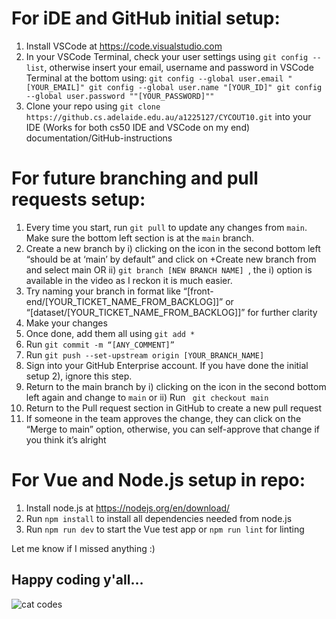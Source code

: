 # For iDE and GitHub initial setup: 
1)	Install VSCode at https://code.visualstudio.com
2)	In your VSCode Terminal, check your user settings using `git config --list`, otherwise insert your email, username and password in VSCode Terminal at the bottom using: 
`git config --global user.email "[YOUR_EMAIL]"
git config --global user.name "[YOUR_ID]"
git config --global user.password ""[YOUR_PASSWORD]""`
3)	Clone your repo using `git clone https://github.cs.adelaide.edu.au/a1225127/CYCOUT10.git`  into your IDE (Works for both cs50 IDE and VSCode on my end)
documentation/GitHub-instructions

# For future branching and pull requests setup: 
1)	Every time you start, run `git pull` to update any changes from `main`. Make sure the bottom left section is at the `main` branch. 
2)	Create a new branch by i) clicking on the icon in the second bottom left “should be at ‘main’ by default” and click on +Create new branch from and select main OR ii) `git branch [NEW BRANCH NAME] `, the i) option is available in the video as I reckon it is much easier. 
3)	Try naming your branch in format like “[front-end/[YOUR_TICKET_NAME_FROM_BACKLOG]]” or “[dataset/[YOUR_TICKET_NAME_FROM_BACKLOG]]” for further clarity
4)	Make your changes
5)	Once done, add them all using `git add *`
6)	Run `git commit -m “[ANY_COMMENT]” `
7)	Run `git push --set-upstream origin [YOUR_BRANCH_NAME]`
8)	Sign into your GitHub Enterprise account. If you have done the initial setup 2), ignore this step. 
9)	Return to the main branch by i) clicking on the icon in the second bottom left again and change to `main` or ii) Run ` git checkout main`
10)	Return to the Pull request section in GitHub to create a new pull request
11)	If someone in the team approves the change, they can click on the “Merge to main” option, otherwise, you can self-approve that change if you think it’s alright

# For Vue and Node.js setup in repo:
1.	Install node.js at https://nodejs.org/en/download/
2.	Run `npm install` to install all dependencies needed from node.js
3.	Run `npm run dev` to start the Vue test app or `npm run lint` for linting

Let me know if I missed anything :) 

## Happy coding y'all…

![cat codes](https://c.tenor.com/y2JXkY1pXkwAAAAM/cat-computer.gif)

